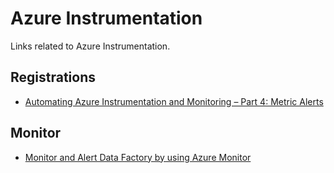 # Azure Instrumentation
Links related to Azure Instrumentation.

## Registrations
- [Automating Azure Instrumentation and Monitoring – Part 4: Metric Alerts](https://blog.kloud.com.au/2019/02/05/automating-azure-instrumentation-and-monitoring-part-4-metric-alerts/)

## Monitor
- [Monitor and Alert Data Factory by using Azure Monitor](https://docs.microsoft.com/en-us/azure/data-factory/monitor-using-azure-monitor#monitor-data-factory-metrics-with-azure-monitor)
